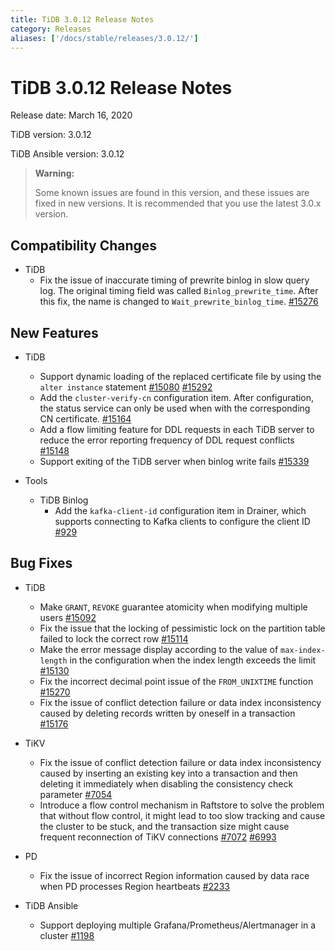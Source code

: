 ```yaml
---
title: TiDB 3.0.12 Release Notes
category: Releases
aliases: ['/docs/stable/releases/3.0.12/']
---
```


# TiDB 3.0.12 Release Notes

Release date: March 16, 2020

TiDB version: 3.0.12

TiDB Ansible version: 3.0.12

> **Warning:**
>
> Some known issues are found in this version, and these issues are fixed in new versions. It is recommended that you use the latest 3.0.x version.

## Compatibility Changes

+ TiDB
    - Fix the issue of inaccurate timing of prewrite binlog in slow query log. The original timing field was called `Binlog_prewrite_time`. After this fix, the name is changed to `Wait_prewrite_binlog_time`. [#15276](https://github.com/pingcap/tidb/pull/15276)

## New Features

+ TiDB
    - Support dynamic loading of the replaced certificate file by using the `alter instance` statement [#15080](https://github.com/pingcap/tidb/pull/15080) [#15292](https://github.com/pingcap/tidb/pull/15292)
    - Add the `cluster-verify-cn` configuration item. After configuration, the status service can only be used when with the corresponding CN certificate. [#15164](https://github.com/pingcap/tidb/pull/15164)
    - Add a flow limiting feature for DDL requests in each TiDB server to reduce the error reporting frequency of DDL request conflicts [#15148](https://github.com/pingcap/tidb/pull/15148)
    - Support exiting of the TiDB server when binlog write fails [#15339](https://github.com/pingcap/tidb/pull/15339)

+ Tools
    - TiDB Binlog
        - Add the `kafka-client-id` configuration item in Drainer, which supports connecting to Kafka clients to configure the client ID [#929](https://github.com/pingcap/tidb-binlog/pull/929)

## Bug Fixes

+ TiDB
    - Make `GRANT`, `REVOKE` guarantee atomicity when modifying multiple users [#15092](https://github.com/pingcap/tidb/pull/15092)
    - Fix the issue that the locking of pessimistic lock on the partition table failed to lock the correct row [#15114](https://github.com/pingcap/tidb/pull/15114)
    - Make the error message display according to the value of `max-index-length` in the configuration when the index length exceeds the limit [#15130](https://github.com/pingcap/tidb/pull/15130)
    - Fix the incorrect decimal point issue of the `FROM_UNIXTIME` function [#15270](https://github.com/pingcap/tidb/pull/15270)
    - Fix the issue of conflict detection failure or data index inconsistency caused by deleting records written by oneself in a transaction [#15176](https://github.com/pingcap/tidb/pull/15176)

+ TiKV
    - Fix the issue of conflict detection failure or data index inconsistency caused by inserting an existing key into a transaction and then deleting it immediately when disabling the consistency check parameter [#7054](https://github.com/tikv/tikv/pull/7054)
    - Introduce a flow control mechanism in Raftstore to solve the problem that without flow control, it might lead to too slow tracking and cause the cluster to be stuck, and the transaction size might cause frequent reconnection of TiKV connections [#7072](https://github.com/tikv/tikv/pull/7072) [#6993](https://github.com/tikv/tikv/pull/6993)

+ PD
    - Fix the issue of incorrect Region information caused by data race when PD processes Region heartbeats [#2233](https://github.com/pingcap/pd/pull/2233)

+ TiDB Ansible
    - Support deploying multiple Grafana/Prometheus/Alertmanager in a cluster [#1198](https://github.com/pingcap/tidb-ansible/pull/1198)
